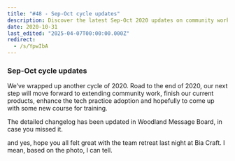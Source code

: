```yaml
---
title: "#48 - Sep-Oct cycle updates"
description: Discover the latest Sep-Oct 2020 updates on community work, product completion, tech practice, and upcoming training courses from our team retreat at Bia Craft.
date: 2020-10-31
last_edited: "2025-04-07T00:00:00.000Z"
redirect:
  - /s/YpwIbA
---
```


### Sep-Oct cycle updates

We’ve wrapped up another cycle of 2020. Road to the end of 2020, our next step will move forward to extending community work, finish our current products, enhance the tech practice adoption and hopefully to come up with some new course for training.

The detailed changelog has been updated in Woodland Message Board, in case you missed it.

and yes, hope you all felt great with the team retreat last night at Bia Craft. I mean, based on the photo, I can tell.
